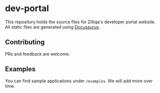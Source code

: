 # dev-portal

This repository holds the source files for Zilliqa's developer portal website.
All static files are generated using [Docusaurus](https://docusaurus.io).

## Contributing

PRs and feedback are welcome.

## Examples

You can find sample applications under `/examples`. We will add more over
time.
